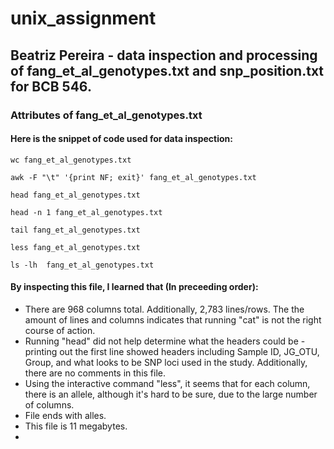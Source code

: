# unix_assignment
## Beatriz Pereira - data inspection and processing of fang_et_al_genotypes.txt and snp_position.txt for BCB 546. 
### Attributes of fang_et_al_genotypes.txt
#### Here is the snippet of code used for data inspection: 
```
wc fang_et_al_genotypes.txt
```
```
awk -F "\t" '{print NF; exit}' fang_et_al_genotypes.txt
```
```
head fang_et_al_genotypes.txt
```
```
head -n 1 fang_et_al_genotypes.txt
```
```
tail fang_et_al_genotypes.txt
```
```
less fang_et_al_genotypes.txt
```
```
ls -lh  fang_et_al_genotypes.txt 
```
#### By inspecting this file, I learned that (In preceeding order): 
- There are 968 columns total. Additionally, 2,783 lines/rows. The the amount of lines and columns indicates that running "cat" is not the right course of action. 
- Running "head" did not help determine what the headers could be - printing out the first line showed headers including Sample ID, JG_OTU, Group, and what looks to be SNP loci used in the study. Additionally, there are no comments in this file. 
- Using the interactive command "less", it seems that for each column, there is an allele, although it's hard to be sure, due to the large number of columns. 
- File ends with alles. 
- This file is 11 megabytes. 
- 
